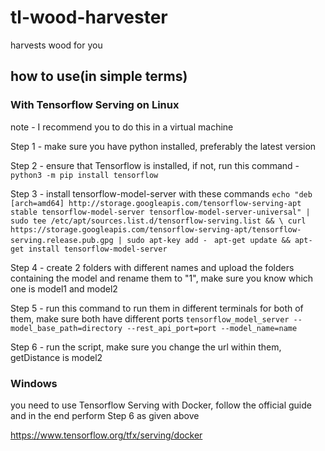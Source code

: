 # tl-wood-harvester

harvests wood for you

## how to use(in simple terms)

### With Tensorflow Serving on Linux

note - I recommend you to do this in a virtual machine

Step 1 - make sure you have python installed, preferably the latest version

Step 2 - ensure that Tensorflow is installed, if not, run this command - ```python3 -m pip install tensorflow```

Step 3 - install tensorflow-model-server with these commands
  ```echo "deb [arch=amd64] http://storage.googleapis.com/tensorflow-serving-apt stable tensorflow-model-server tensorflow-model-server-universal" | sudo tee /etc/apt/sources.list.d/tensorflow-serving.list && \ curl https://storage.googleapis.com/tensorflow-serving-apt/tensorflow-serving.release.pub.gpg | sudo apt-key add - ```
  ```apt-get update && apt-get install tensorflow-model-server```
	
Step 4 - create 2 folders with different names and upload the folders containing the model and rename them to "1", make sure you know which one is model1 and model2

Step 5 - run this command to run them in different terminals for both of them, make sure both have different ports ```tensorflow_model_server --model_base_path=directory --rest_api_port=port --model_name=name```

Step 6 - run the script, make sure you change the url within them, getDistance is model2

### Windows

you need to use Tensorflow Serving with Docker, follow the official guide and in the end perform Step 6 as given above

https://www.tensorflow.org/tfx/serving/docker

